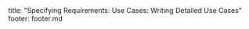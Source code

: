 <frontmatter>
title: "Specifying Requirements: Use Cases: Writing Detailed Use Cases"
footer: footer.md
</frontmatter>

<include src="navbar.md" boilerplate />

<include src="unit-inPage-asFlat.md" boilerplate />